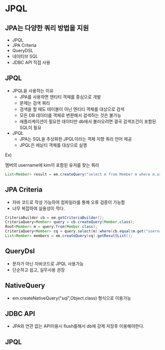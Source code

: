 # JPQL 



## JPA는 다양한 쿼리 방법을 지원



- JPQL
- JPA Criteria
- QueryDSL
- 네이티브 SQL
- JDBC API 직접 사용





## JPQL



- JPQL을 사용하는 이유
  - JPA를 사용하면 엔티티 객체를 중심으로 개발
  - 문제는 검색 쿼리
  - 검색을 할 때도 테이블이 아닌 엔티티 객체를 대상으로 검색
  - 모든 DB 데이터를 객체로 변환해서 검색하는 것은 불가능
  - 애플리케이션이 필요한 데이터만 db에서 불러오려면 결국 검색조건이 포함된 SQL이 필요
- JPQL
  - JPA는 SQL을 추상화한 JPQL이라는 객체 지향 쿼리 언어 제공
  - JPQL은 에닡티 객체를 대상으로 실행





Ex)

멤버의 username에 kim이 포함된 유저를 찾는 쿼리

```java
List<Member> result = em.createQuery("select m from Member m where m.username like '%kim%'", Member.class).getResultList();
```





## JPA Criteria



- 자바 코드로 작성 가능하여 컴파일러를 통해 오류 검증이 가능함
- 너무 복잡하여 실용성이 적다.



```java
CriteriaBuilder cb = em.getCriteriaBuilder();
CriteriaQuery<Member> query = cb.createQuery(Member.class);
Root<Member> m = query.from(Member.class);
CriteriaQuery<Member> cq = query.select(m).where(cb.equal(m.get("username"), "kim"));
List<Member> members = em.createQuery(cq).getResultList();
```





## QueryDsl



- 문자가 아닌 자바코드로 JPQL 사용가능
- 단순하고 쉽고, 실무사용 권장



## NativeQuery



- em.createNativeQuery("sql",Object.class) 형식으로 이용가능

  



## JDBC API

- JPA와 연관 없는 API이용시 flush를해서 db에 강제 저장후 이용해야한다.





## JPQL



